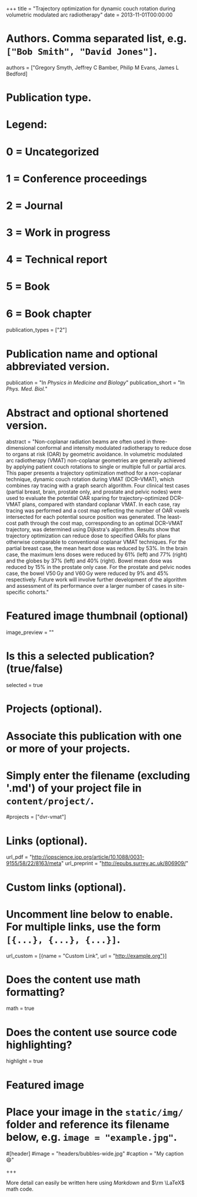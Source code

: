+++
title = "Trajectory optimization for dynamic couch rotation during volumetric modulated arc radiotherapy"
date = 2013-11-01T00:00:00

# Authors. Comma separated list, e.g. `["Bob Smith", "David Jones"]`.
authors = ["Gregory Smyth, Jeffrey C Bamber, Philip M Evans, James L Bedford]

# Publication type.
# Legend:
# 0 = Uncategorized
# 1 = Conference proceedings
# 2 = Journal
# 3 = Work in progress
# 4 = Technical report
# 5 = Book
# 6 = Book chapter
publication_types = ["2"]

# Publication name and optional abbreviated version.
publication = "In *Physics in Medicine and Biology*"
publication_short = "In *Phys. Med. Biol.*"

# Abstract and optional shortened version.
abstract = "Non-coplanar radiation beams are often used in three-dimensional conformal and intensity modulated radiotherapy to reduce dose to organs at risk (OAR) by geometric avoidance. In volumetric modulated arc radiotherapy (VMAT) non-coplanar geometries are generally achieved by applying patient couch rotations to single or multiple full or partial arcs. This paper presents a trajectory optimization method for a non-coplanar technique, dynamic couch rotation during VMAT (DCR–VMAT), which combines ray tracing with a graph search algorithm. Four clinical test cases (partial breast, brain, prostate only, and prostate and pelvic nodes) were used to evaluate the potential OAR sparing for trajectory-optimized DCR–VMAT plans, compared with standard coplanar VMAT. In each case, ray tracing was performed and a cost map reflecting the number of OAR voxels intersected for each potential source position was generated. The least-cost path through the cost map, corresponding to an optimal DCR–VMAT trajectory, was determined using Dijkstra's algorithm. Results show that trajectory optimization can reduce dose to specified OARs for plans otherwise comparable to conventional coplanar VMAT techniques. For the partial breast case, the mean heart dose was reduced by 53%. In the brain case, the maximum lens doses were reduced by 61% (left) and 77% (right) and the globes by 37% (left) and 40% (right). Bowel mean dose was reduced by 15% in the prostate only case. For the prostate and pelvic nodes case, the bowel V50 Gy and V60 Gy were reduced by 9% and 45% respectively. Future work will involve further development of the algorithm and assessment of its performance over a larger number of cases in site-specific cohorts."

# Featured image thumbnail (optional)
image_preview = ""

# Is this a selected publication? (true/false)
selected = true

# Projects (optional).
#   Associate this publication with one or more of your projects.
#   Simply enter the filename (excluding '.md') of your project file in `content/project/`.
#projects = ["dvr-vmat"]

# Links (optional).
url_pdf = "http://iopscience.iop.org/article/10.1088/0031-9155/58/22/8163/meta"
url_preprint = "http://epubs.surrey.ac.uk/806909/"


# Custom links (optional).
#   Uncomment line below to enable. For multiple links, use the form `[{...}, {...}, {...}]`.
url_custom = [{name = "Custom Link", url = "http://example.org"}]

# Does the content use math formatting?
math = true

# Does the content use source code highlighting?
highlight = true

# Featured image
# Place your image in the `static/img/` folder and reference its filename below, e.g. `image = "example.jpg"`.
#[header]
#image = "headers/bubbles-wide.jpg"
#caption = "My caption :smile:"

+++

More detail can easily be written here using *Markdown* and $\rm \LaTeX$ math code.
